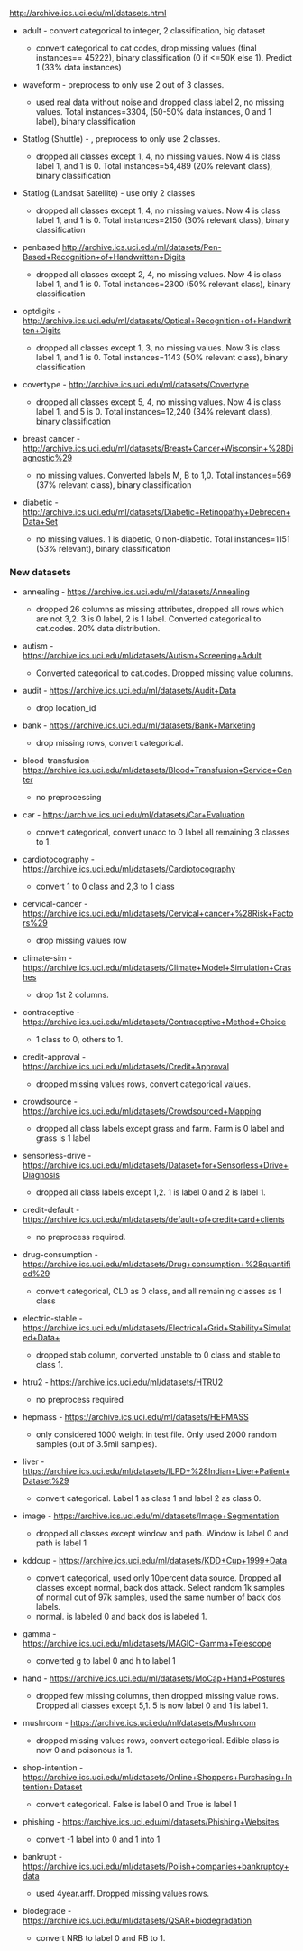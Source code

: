 http://archive.ics.uci.edu/ml/datasets.html
- adult - convert categorical to integer, 2 classification, big dataset
    - convert categorical to cat codes, drop missing values (final instances== 45222), binary classification (0 if <=50K else 1). Predict 1 (33% data instances)

- waveform - preprocess to only use 2 out of 3 classes.
    - used real data without noise and dropped class label 2, no missing values. Total instances=3304, (50-50% data instances, 0 and 1 label), binary classification

- Statlog (Shuttle) - , preprocess to only use 2 classes.
    - dropped all classes except 1, 4, no missing values. Now 4 is class label 1, and 1 is 0. Total instances=54,489 (20% relevant class), binary classification

- Statlog (Landsat Satellite) - use only 2 classes
    - dropped all classes except 1, 4, no missing values. Now 4 is class label 1, and 1 is 0. Total instances=2150 (30% relevant class), binary classification

- penbased http://archive.ics.uci.edu/ml/datasets/Pen-Based+Recognition+of+Handwritten+Digits
    - dropped all classes except 2, 4, no missing values. Now 4 is class label 1, and 1 is 0. Total instances=2300 (50% relevant class), binary classification

- optdigits - http://archive.ics.uci.edu/ml/datasets/Optical+Recognition+of+Handwritten+Digits
    - dropped all classes except 1, 3, no missing values. Now 3 is class label 1, and 1 is 0. Total instances=1143 (50% relevant class), binary classification

- covertype - http://archive.ics.uci.edu/ml/datasets/Covertype
    - dropped all classes except 5, 4, no missing values. Now 4 is class label 1, and 5 is 0. Total instances=12,240 (34% relevant class), binary classification

- breast cancer - http://archive.ics.uci.edu/ml/datasets/Breast+Cancer+Wisconsin+%28Diagnostic%29
    - no missing values. Converted labels M, B to 1,0. Total instances=569 (37% relevant class), binary classification

- diabetic - http://archive.ics.uci.edu/ml/datasets/Diabetic+Retinopathy+Debrecen+Data+Set
    - no missing values. 1 is diabetic, 0 non-diabetic. Total instances=1151 (53% relevant), binary classification


### New datasets
- annealing - https://archive.ics.uci.edu/ml/datasets/Annealing
   - dropped 26 columns as missing attributes, dropped all rows which are not 3,2. 3 is 0 label, 2 is 1 label. Converted categorical to cat.codes. 20% data distribution.
  
- autism - https://archive.ics.uci.edu/ml/datasets/Autism+Screening+Adult
   - Converted categorical to cat.codes. Dropped missing value columns.

- audit - https://archive.ics.uci.edu/ml/datasets/Audit+Data
   - drop location_id
   
- bank - https://archive.ics.uci.edu/ml/datasets/Bank+Marketing
   - drop missing rows, convert categorical.
   
- blood-transfusion - https://archive.ics.uci.edu/ml/datasets/Blood+Transfusion+Service+Center
   - no preprocessing
   
- car - https://archive.ics.uci.edu/ml/datasets/Car+Evaluation
   - convert categorical, convert unacc to 0 label all remaining 3 classes to 1.
   
- cardiotocography - https://archive.ics.uci.edu/ml/datasets/Cardiotocography
  - convert 1 to 0 class and 2,3 to 1 class
  
- cervical-cancer - https://archive.ics.uci.edu/ml/datasets/Cervical+cancer+%28Risk+Factors%29
  - drop missing values row
  
- climate-sim - https://archive.ics.uci.edu/ml/datasets/Climate+Model+Simulation+Crashes
   - drop 1st 2 columns.
   
- contraceptive - https://archive.ics.uci.edu/ml/datasets/Contraceptive+Method+Choice
   - 1 class to 0, others to 1.
   
- credit-approval - https://archive.ics.uci.edu/ml/datasets/Credit+Approval
    - dropped missing values rows, convert categorical values.
    
- crowdsource - https://archive.ics.uci.edu/ml/datasets/Crowdsourced+Mapping
   - dropped all class labels except grass and farm. Farm is 0 label and grass is 1 label
   
- sensorless-drive - https://archive.ics.uci.edu/ml/datasets/Dataset+for+Sensorless+Drive+Diagnosis
   - dropped all class labels except 1,2. 1 is label 0 and 2 is label 1.
   
- credit-default - https://archive.ics.uci.edu/ml/datasets/default+of+credit+card+clients
   - no preprocess required.
   
- drug-consumption - https://archive.ics.uci.edu/ml/datasets/Drug+consumption+%28quantified%29
  - convert categorical, CL0 as 0 class, and all remaining classes as 1 class
  
- electric-stable - https://archive.ics.uci.edu/ml/datasets/Electrical+Grid+Stability+Simulated+Data+
   - dropped stab column, converted unstable to 0 class and stable to class 1.
   
- htru2 - https://archive.ics.uci.edu/ml/datasets/HTRU2
  - no preprocess required
  
- hepmass - https://archive.ics.uci.edu/ml/datasets/HEPMASS
   - only considered 1000 weight in test file. Only used 2000 random samples (out of 3.5mil samples).
   
- liver - https://archive.ics.uci.edu/ml/datasets/ILPD+%28Indian+Liver+Patient+Dataset%29
   - convert categorical. Label 1 as class 1 and label 2 as class 0.
   
- image - https://archive.ics.uci.edu/ml/datasets/Image+Segmentation
   - dropped all classes except window and path. Window is label 0 and path is label 1
   
- kddcup - https://archive.ics.uci.edu/ml/datasets/KDD+Cup+1999+Data
  - convert categorical, used only 10percent data source. Dropped all classes except normal, back dos attack. Select random 1k samples of normal out of 97k samples, used the same number of back dos labels.
  - normal. is labeled 0 and back dos is labeled 1.
  
- gamma - https://archive.ics.uci.edu/ml/datasets/MAGIC+Gamma+Telescope
  - converted g to label 0 and h to label 1
  
- hand - https://archive.ics.uci.edu/ml/datasets/MoCap+Hand+Postures
   - dropped few missing columns, then dropped missing value rows. Dropped all classes except 5,1. 5 is now label 0 and 1 is label 1.
   
- mushroom - https://archive.ics.uci.edu/ml/datasets/Mushroom
   - dropped missing values rows, convert categorical. Edible class is now 0 and poisonous is 1.
   
- shop-intention - https://archive.ics.uci.edu/ml/datasets/Online+Shoppers+Purchasing+Intention+Dataset
  - convert categorical. False is label 0 and True is label 1
  
- phishing - https://archive.ics.uci.edu/ml/datasets/Phishing+Websites
  - convert -1 label into 0 and 1 into 1
  
- bankrupt - https://archive.ics.uci.edu/ml/datasets/Polish+companies+bankruptcy+data
   - used 4year.arff. Dropped missing values rows.
   
- biodegrade - https://archive.ics.uci.edu/ml/datasets/QSAR+biodegradation
  - convert NRB to label 0 and RB to 1.